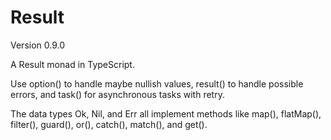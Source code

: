 # Result

Version 0.9.0

A Result monad in TypeScript.

Use option() to handle maybe nullish values, result() to handle possible errors, and task() for asynchronous tasks with retry.

The data types Ok, Nil, and Err all implement methods like map(), flatMap(), filter(), guard(), or(), catch(), match(), and get().
